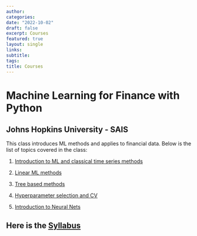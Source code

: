 ```yaml
---
author:
categories:
date: "2022-10-02"
draft: false
excerpt: Courses
featured: true
layout: single
links:
subtitle:
tags:
title: Courses
---
```


# Machine Learning for Finance with Python
## Johns Hopkins University - SAIS

This class introduces ML methods and applies to financial data. Below is the list of topics covered in the class:
  1. [Introduction to ML and classical time series methods](https://www.yankikalfa.com/teaching/courses/lecture_1.pdf)
  
  2. [Linear ML methods](https://www.yankikalfa.com/teaching/courses/lecture_2.pdf)
  
  3. [Tree based methods](https://www.yankikalfa.com/teaching/courses/lecture_3.pdf)
  
  4. [Hyperparameter selection and CV](https://www.yankikalfa.com/teaching/courses/lecture_4.pdf)
  
  5. [Introduction to Neural Nets](https://www.yankikalfa.com/teaching/courses/lecture_5.pdf)

Here is the [Syllabus](https://www.yankikalfa.com/teaching/courses/syllabus_sais_mlfin.pdf)
---

